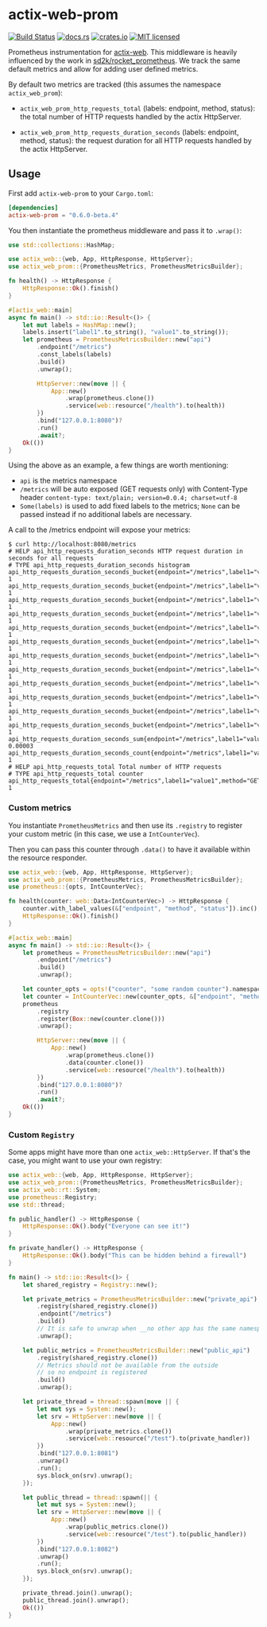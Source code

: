 # actix-web-prom

[![Build Status](https://travis-ci.org/nlopes/actix-web-prom.svg?branch=master)](https://travis-ci.org/nlopes/actix-web-prom)
[![docs.rs](https://docs.rs/actix-web-prom/badge.svg)](https://docs.rs/actix-web-prom)
[![crates.io](https://img.shields.io/crates/v/actix-web-prom.svg)](https://crates.io/crates/actix-web-prom)
[![MIT licensed](https://img.shields.io/badge/license-MIT-blue.svg)](https://github.com/nlopes/actix-web-prom/blob/master/LICENSE)

Prometheus instrumentation for [actix-web](https://github.com/actix/actix-web). This middleware is heavily influenced by the work in [sd2k/rocket_prometheus](https://github.com/sd2k/rocket_prometheus). We track the same default metrics and allow for adding user defined metrics.

By default two metrics are tracked (this assumes the namespace `actix_web_prom`):

  - `actix_web_prom_http_requests_total` (labels: endpoint, method, status): the total number
   of HTTP requests handled by the actix HttpServer.

  - `actix_web_prom_http_requests_duration_seconds` (labels: endpoint, method, status): the
   request duration for all HTTP requests handled by the actix HttpServer.


## Usage

First add `actix-web-prom` to your `Cargo.toml`:

```toml
[dependencies]
actix-web-prom = "0.6.0-beta.4"
```

You then instantiate the prometheus middleware and pass it to `.wrap()`:

```rust
use std::collections::HashMap;

use actix_web::{web, App, HttpResponse, HttpServer};
use actix_web_prom::{PrometheusMetrics, PrometheusMetricsBuilder};

fn health() -> HttpResponse {
    HttpResponse::Ok().finish()
}

#[actix_web::main]
async fn main() -> std::io::Result<()> {
    let mut labels = HashMap::new();
    labels.insert("label1".to_string(), "value1".to_string());
    let prometheus = PrometheusMetricsBuilder::new("api")
        .endpoint("/metrics")
        .const_labels(labels)
        .build()
        .unwrap();

        HttpServer::new(move || {
            App::new()
                .wrap(prometheus.clone())
                .service(web::resource("/health").to(health))
        })
        .bind("127.0.0.1:8080")?
        .run()
        .await?;
    Ok(())
}
```

Using the above as an example, a few things are worth mentioning:
 - `api` is the metrics namespace
 - `/metrics` will be auto exposed (GET requests only) with Content-Type header `content-type: text/plain; version=0.0.4; charset=utf-8`
 - `Some(labels)` is used to add fixed labels to the metrics; `None` can be passed instead
  if no additional labels are necessary.


A call to the /metrics endpoint will expose your metrics:

```shell
$ curl http://localhost:8080/metrics
# HELP api_http_requests_duration_seconds HTTP request duration in seconds for all requests
# TYPE api_http_requests_duration_seconds histogram
api_http_requests_duration_seconds_bucket{endpoint="/metrics",label1="value1",method="GET",status="200",le="0.005"} 1
api_http_requests_duration_seconds_bucket{endpoint="/metrics",label1="value1",method="GET",status="200",le="0.01"} 1
api_http_requests_duration_seconds_bucket{endpoint="/metrics",label1="value1",method="GET",status="200",le="0.025"} 1
api_http_requests_duration_seconds_bucket{endpoint="/metrics",label1="value1",method="GET",status="200",le="0.05"} 1
api_http_requests_duration_seconds_bucket{endpoint="/metrics",label1="value1",method="GET",status="200",le="0.1"} 1
api_http_requests_duration_seconds_bucket{endpoint="/metrics",label1="value1",method="GET",status="200",le="0.25"} 1
api_http_requests_duration_seconds_bucket{endpoint="/metrics",label1="value1",method="GET",status="200",le="0.5"} 1
api_http_requests_duration_seconds_bucket{endpoint="/metrics",label1="value1",method="GET",status="200",le="1"} 1
api_http_requests_duration_seconds_bucket{endpoint="/metrics",label1="value1",method="GET",status="200",le="2.5"} 1
api_http_requests_duration_seconds_bucket{endpoint="/metrics",label1="value1",method="GET",status="200",le="5"} 1
api_http_requests_duration_seconds_bucket{endpoint="/metrics",label1="value1",method="GET",status="200",le="10"} 1
api_http_requests_duration_seconds_bucket{endpoint="/metrics",label1="value1",method="GET",status="200",le="+Inf"} 1
api_http_requests_duration_seconds_sum{endpoint="/metrics",label1="value1",method="GET",status="200"} 0.00003
api_http_requests_duration_seconds_count{endpoint="/metrics",label1="value1",method="GET",status="200"} 1
# HELP api_http_requests_total Total number of HTTP requests
# TYPE api_http_requests_total counter
api_http_requests_total{endpoint="/metrics",label1="value1",method="GET",status="200"} 1
```

### Custom metrics

You instantiate `PrometheusMetrics` and then use its `.registry` to register your custom
metric (in this case, we use a `IntCounterVec`).

Then you can pass this counter through `.data()` to have it available within the resource
responder.

```rust
use actix_web::{web, App, HttpResponse, HttpServer};
use actix_web_prom::{PrometheusMetrics, PrometheusMetricsBuilder};
use prometheus::{opts, IntCounterVec};

fn health(counter: web::Data<IntCounterVec>) -> HttpResponse {
    counter.with_label_values(&["endpoint", "method", "status"]).inc();
    HttpResponse::Ok().finish()
}

#[actix_web::main]
async fn main() -> std::io::Result<()> {
    let prometheus = PrometheusMetricsBuilder::new("api")
        .endpoint("/metrics")
        .build()
        .unwrap();

    let counter_opts = opts!("counter", "some random counter").namespace("api");
    let counter = IntCounterVec::new(counter_opts, &["endpoint", "method", "status"]).unwrap();
    prometheus
        .registry
        .register(Box::new(counter.clone()))
        .unwrap();

        HttpServer::new(move || {
            App::new()
                .wrap(prometheus.clone())
                .data(counter.clone())
                .service(web::resource("/health").to(health))
        })
        .bind("127.0.0.1:8080")?
        .run()
        .await?;
    Ok(())
}
```

### Custom `Registry`

Some apps might have more than one `actix_web::HttpServer`.
If that's the case, you might want to use your own registry:

```rust
use actix_web::{web, App, HttpResponse, HttpServer};
use actix_web_prom::{PrometheusMetrics, PrometheusMetricsBuilder};
use actix_web::rt::System;
use prometheus::Registry;
use std::thread;

fn public_handler() -> HttpResponse {
    HttpResponse::Ok().body("Everyone can see it!")
}

fn private_handler() -> HttpResponse {
    HttpResponse::Ok().body("This can be hidden behind a firewall")
}

fn main() -> std::io::Result<()> {
    let shared_registry = Registry::new();

    let private_metrics = PrometheusMetricsBuilder::new("private_api")
        .registry(shared_registry.clone())
        .endpoint("/metrics")
        .build()
        // It is safe to unwrap when __no other app has the same namespace__
        .unwrap();

    let public_metrics = PrometheusMetricsBuilder::new("public_api")
        .registry(shared_registry.clone())
        // Metrics should not be available from the outside
        // so no endpoint is registered
        .build()
        .unwrap();

    let private_thread = thread::spawn(move || {
        let mut sys = System::new();
        let srv = HttpServer::new(move || {
            App::new()
                .wrap(private_metrics.clone())
                .service(web::resource("/test").to(private_handler))
        })
        .bind("127.0.0.1:8081")
        .unwrap()
        .run();
        sys.block_on(srv).unwrap();
    });

    let public_thread = thread::spawn(|| {
        let mut sys = System::new();
        let srv = HttpServer::new(move || {
            App::new()
                .wrap(public_metrics.clone())
                .service(web::resource("/test").to(public_handler))
        })
        .bind("127.0.0.1:8082")
        .unwrap()
        .run();
        sys.block_on(srv).unwrap();
    });

    private_thread.join().unwrap();
    public_thread.join().unwrap();
    Ok(())
}

```


